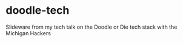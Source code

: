 doodle-tech
===========

Slideware from my tech talk on the Doodle or Die tech stack with the Michigan Hackers